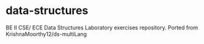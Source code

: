 # data-structures
BE II CSE/ ECE Data Structures Laboratory exercises repository.
Ported from KrishnaMoorthy12/ds-multiLang
